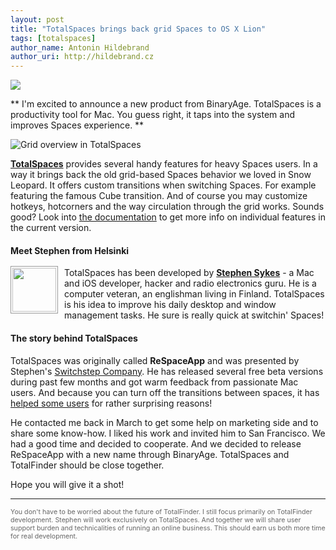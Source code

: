 ```yaml
---
layout: post
title: "TotalSpaces brings back grid Spaces to OS X Lion"
tags: [totalspaces]
author_name: Antonin Hildebrand
author_uri: http://hildebrand.cz
---
```


<img src="{{site.url}}/base/img/icons/totalspaces-64.png" class="intro-icon"/>

** I'm excited to announce a new product from BinaryAge. TotalSpaces is a productivity tool for Mac. You guess right, it taps into the system and improves Spaces experience. **

<img class="clear blog-image-full-border" src="{{site.url}}/images/totalspaces-overview-grid.png" title="Grid overview in TotalSpaces">

**[TotalSpaces](http://totalspaces.binaryage.com)** provides several handy features for heavy Spaces users. In a way it brings back the old grid-based Spaces behavior we loved in Snow Leopard. It offers custom transitions when switching Spaces. For example featuring the famous Cube transition. And of course you may customize hotkeys, hotcorners and the way circulation through the grid works. Sounds good? Look into [the documentation](http://totalspaces.binaryage.com/documentation) to get more info on individual features in the current version.

#### Meet Stephen from Helsinki

<img src="{{site.url}}/images/stephen.png" style="width:70px;float:left; margin-top: -2px; margin-right: 10px; padding:2px; border:1px #999 solid;"/> TotalSpaces has been developed by **[Stephen Sykes](https://twitter.com/sdsykes)** - a Mac and iOS developer, hacker and radio electronics guru. He is a computer veteran, an englishman living in Finland. TotalSpaces is his idea to improve his daily desktop and window management tasks. He sure is really quick at switchin' Spaces!

#### The story behind TotalSpaces

TotalSpaces was originally called **ReSpaceApp** and was presented by Stephen's [Switchstep Company](http://switchstep.com). He has released several free beta versions during past few months and got warm feedback from passionate Mac users. And because you can turn off the transitions between spaces, it has [helped some users](http://reverttosaved.com/2012/04/17/respaceapp-could-solve-os-x-lion-motion-sickness-problems/) for rather surprising reasons!

He contacted me back in March to get some help on marketing side and to share some know-how. I liked his work and invited him to San Francisco. We had a good time and decided to cooperate. And we decided to release ReSpaceApp with a new name through BinaryAge. TotalSpaces and TotalFinder should be close together.

Hope you will give it a shot! 

---

<div style="font-size: 8pt; color: #666">You don't have to be worried about the future of TotalFinder. I still focus primarily on TotalFinder development. Stephen will work exclusively on TotalSpaces. And together we will share user support burden and technicalities of running an online business. This should earn us both more time for real development.</div>